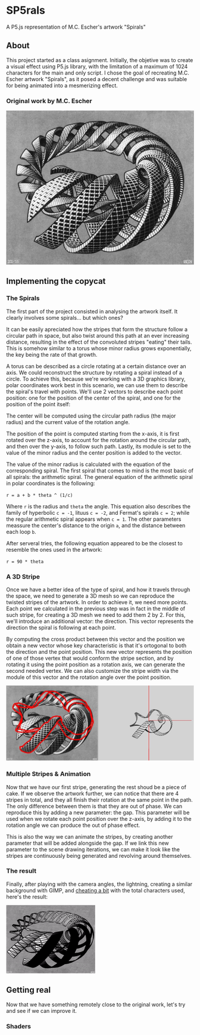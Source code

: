 # SP5rals
A P5.js representation of M.C. Escher's artwork "Spirals"

## About 
This project started as a class asignment. Initially, the objetive was to create a visual effect using P5.js library, with the limitation of a maximum of 1024 characters for the main and only script. I chose the goal of recreating M.C. Escher artwork "Spirals", as it posed a decent challenge and was suitable for being animated into a mesmerizing effect.

### Original work by M.C. Escher
![Spirals artwork by M.C. Escher](https://github.com/CaptainChameleon/sp5rals/blob/39a40f17abfff7e511307364ab20c601e5ea3aea/Spirals%20-%20M.C.%20Escher.jpg)

## Implementing the copycat
### The Spirals
The first part of the project consisted in analysing the artwork itself. It clearly involves some spirals... but which ones? 

It can be easily apreciated how the stripes that form the structure follow a circular path in space, but also twist around this path at an ever increasing distance, resulting in the effect of the convoluted stripes "eating" their tails. This is somehow similar to a torus whose minor radius grows exponentially, the key being the rate of that growth. 

A torus can be described as a circle rotating at a certain distance over an axis. We could reconstruct the structure by rotating a spiral instead of a circle. To achieve this, because we're working with a 3D graphics library, polar coordinates work best in this scenario, we can use them to describe the spiral's travel with points. We'll use 2 vectors to describe each point position: one for the position of the center of the spiral, and one for the position of the point itself: 

The center will be computed using the circular path radius (the major radius) and the current value of the rotation angle. 

The position of the point is computed starting from the x-axis, it is first rotated over the z-axis, to account for the rotation around the circular path,  and then over the y-axis, to follow such path. Lastly, its module is set to the value of the minor radius and the center position is added to the vector.

The value of the minor radius is calculated with the equation of the corresponding spiral. The first spiral that comes to mind is the most basic of all spirals: the arithmetic spiral. The general equation of the arithmetic spiral in polar coordinates is the following: 

`r = a + b * theta ^ (1/c)`

Where `r` is the radius and `theta` the angle. This equation also describes the family of hyperbolic `c = -1`, lituus `c = -2`, and Fermat's spirals `c = 2`; while the regular arithmetic spiral appears when `c = 1`. The other parameters meassure the center's distance to the origin `a`, and the distance between each loop `b`. 

After serveral tries, the following equation appeared to be the closest to resemble the ones used in the artwork: 

`r = 90 * theta`

### A 3D Stripe
Once we have a better idea of the type of spiral, and how it travels through the space, we need to generate a 3D mesh so we can reproduce the twisted stripes of the artwork. In order to achieve it, we need more points. Each point we calculated in the previous step was in fact in the middle of such stripe, for creating a 3D mesh we need to add them 2 by 2. For this, we'll introduce an additional vector: the direction. This vector represents the direction the spiral is following at each point.

By computing the cross product between this vector and the position we obtain a new vector whose key characteristic is that it's ortogonal to both the direction and the point position. This new vector represents the position of one of those vertex that would conform the stripe section, and by rotating it using the point position as a rotation axis, we can generate the second needed vertex. We can also customize the stripe width via the module of this vector and the rotation angle over the point position.

![First Stripe](https://github.com/CaptainChameleon/SP5rals/blob/5ddce9e2762e2a467cad511c13d53a6088ce6dc4/First%20stripe.jpg)

### Multiple Stripes & Animation
Now that we have our first stripe, generating the rest shoud be a piece of cake. If we observe the artwork further, we can notice that there are 4 stripes in total, and they all finish their rotation at the same point in the path. The only difference between them is that they are out of phase. We can reproduce this by adding a new parameter: the gap. This parameter will be used when we rotate each point position over the z-axis, by adding it to the rotation angle we can produce the out of phase effect.

This is also the way we can animate the stripes, by creating another parameter that will be added alongside the gap. If we link this new parameter to the scene drawing iterations, we can make it look like the stripes are continuously being generated and revolving around themselves.

### The result
Finally, after playing with the camera angles, the lightning, creating a similar background with GIMP, and [cheating a bit](https://codebeautify.org/minify-js) with the total characters used, here's the result:

![P5.js representation](https://github.com/CaptainChameleon/SP5rals/blob/5ddce9e2762e2a467cad511c13d53a6088ce6dc4/SP5rals.gif)

## Getting real
Now that we have something remotely close to the original work, let's try and see if we can improve it.

### Shaders
